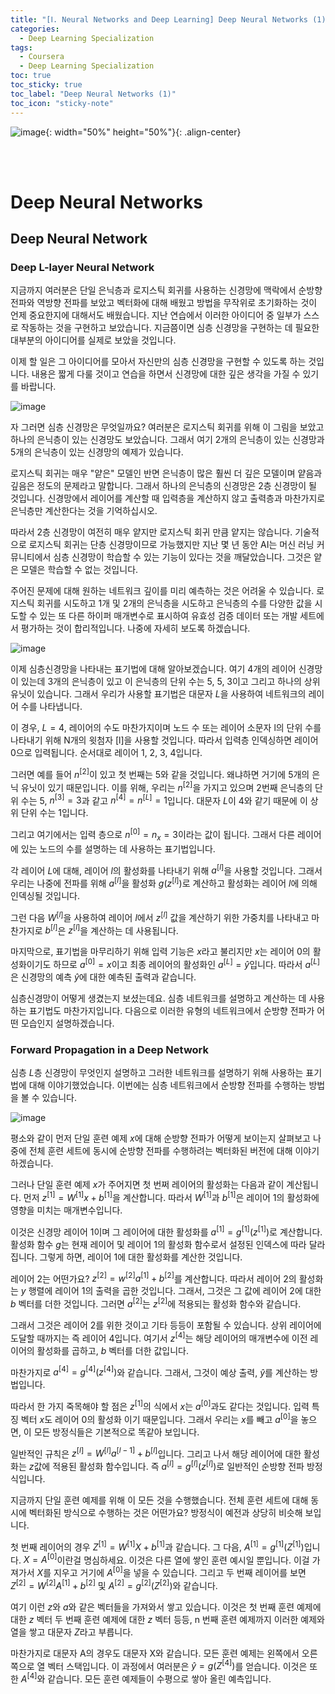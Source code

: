 ```yaml
---
title: "[Ⅰ. Neural Networks and Deep Learning] Deep Neural Networks (1)"
categories:
  - Deep Learning Specialization
tags:
  - Coursera
  - Deep Learning Specialization
toc: true
toc_sticky: true
toc_label: "Deep Neural Networks (1)"
toc_icon: "sticky-note"
---
```


![image](https://user-images.githubusercontent.com/55765292/172768350-41a6b2f0-9468-4b13-bc94-4a38f89ce5e6.png){: width="50%" height="50%"}{: .align-center}

<br><br>

# Deep Neural Networks

## Deep Neural Network

### Deep L-layer Neural Network

지금까지 여러분은 단일 은닉층과 로지스틱 회귀를 사용하는 신경망에 맥락에서 순방향 전파와 역방향 전파를 보았고 벡터화에 대해 배웠고 방법을 무작위로 초기화하는 것이 언제 중요한지에 대해서도 배웠습니다. 지난 연습에서 이러한 아이디어 중 일부가 스스로 작동하는 것을 구현하고 보았습니다. 지금쯤이면 심층 신경망을 구현하는 데 필요한 대부분의 아이디어를 실제로 보았을 것입니다.

이제 할 일은 그 아이디어를 모아서 자신만의 심층 신경망을 구현할 수 있도록 하는 것입니다. 내용은 짧게 다룰 것이고 연습을 하면서 신경망에 대한 깊은 생각을 가질 수 있기를 바랍니다.

![image](https://user-images.githubusercontent.com/55765292/176098229-bdac3bd9-885d-44a6-a828-3cbb9df1efcf.png)

자 그러면 심층 신경망은 무엇일까요? 여러분은 로지스틱 회귀를 위해 이 그림을 보았고 하나의 은닉층이 있는 신경망도 보았습니다. 그래서 여기 2개의 은닉층이 있는 신경망과 5개의 은닉층이 있는 신경망의 예제가 있습니다.

로지스틱 회귀는 매우 "얕은" 모델인 반면 은닉층이 많은 훨씬 더 깊은 모델이며 얕음과 깊음은 정도의 문제라고 말합니다. 그래서 하나의 은닉층의 신경망은 2층 신경망이 될 것입니다. 신경망에서 레이어를 계산할 때 입력층을 계산하지 않고 출력층과 마찬가지로 은닉층만 계산한다는 것을 기억하십시오.

따라서 2층 신경망이 여전히 매우 얕지만 로지스틱 회귀 만큼 얕지는 않습니다. 기술적으로 로지스틱 회귀는 단층 신경망이므로 가능했지만 지난 몇 년 동안 AI는 머신 러닝 커뮤니티에서 심층 신경망이 학습할 수 있는 기능이 있다는 것을 깨달았습니다. 그것은 얕은 모델은 학습할 수 없는 것입니다.

주어진 문제에 대해 원하는 네트워크 깊이를 미리 예측하는 것은 어려울 수 있습니다. 로지스틱 회귀를 시도하고 1개 및 2개의 은닉층을 시도하고 은닉층의 수를 다양한 값을 시도할 수 있는 또 다른 하이퍼 매개변수로 표시하여 유효성 검증 데이터 또는 개발 세트에서 평가하는 것이 합리적입니다. 나중에 자세히 보도록 하겠습니다.

![image](https://user-images.githubusercontent.com/55765292/176098294-0040fe20-2836-481d-9029-e59857efd022.png)

이제 심층신경망을 나타내는 표기법에 대해 알아보겠습니다. 여기 4개의 레이어 신경망이 있는데 3개의 은닉층이 있고 이 은닉층의 단위 수는 5, 5, 3이고 그리고 하나의 상위 유닛이 있습니다. 그래서 우리가 사용할 표기법은 대문자 $L$을 사용하여 네트워크의 레이어 수를 나타냅니다.

이 경우, $L = 4$, 레이어의 수도 마찬가지이며 노드 수 또는 레이어 소문자 l의 단위 수를 나타내기 위해 N개의 윗첨자 [l]을 사용할 것입니다. 따라서 입력층 인덱싱하면 레이어 $0$으로 입력됩니다. 순서대로 레이어 1, 2, 3, 4입니다.

그러면 예를 들어 $n^{[2]}$이 있고 첫 번째는 5와 같을 것입니다. 왜냐하면 거기에 5개의 은닉 유닛이 있기 때문입니다. 이를 위해, 우리는 $n^{[2]}$을 가지고 있으며 2번째 은닉층의 단위 수는 5, $n^{[3]} = 3$과 같고 $n^{[4]} = n^{[L]} = 1$입니다. 대문자 $L$이 4와 같기 때문에 이 상위 단위 수는 1입니다.

그리고 여기에서는 입력 층으로 $n^{[0]} = n_x = 3$이라는 값이 됩니다. 그래서 다른 레이어에 있는 노드의 수를 설명하는 데 사용하는 표기법입니다.

각 레이어 $L$에 대해, 레이어 $l$의 활성화를 나타내기 위해 $a^{[l]}$을 사용할 것입니다. 그래서 우리는 나중에 전파를 위해 $a^{[l]}$을 활성화 $g(z^{[l]})$로 계산하고 활성화는 레이어 $l$에 의해 인덱싱될 것입니다.

그런 다음 $W^{[l]}$을 사용하여 레이어 $l$에서 $z^{[l]}$ 값을 계산하기 위한 가중치를 나타내고 마찬가지로 $b^{[l]}$은 $z^{[l]}$을 계산하는 데 사용됩니다.

마지막으로, 표기법을 마무리하기 위해 입력 기능은 $x$라고 불리지만 $x$는 레이어 0의 활성화이기도 하므로 $a^{[0]} = x$이고 최종 레이어의 활성화인 $a^{[L]} = \hat{y}$입니다. 
따라서 $a^{[L]}$은 
신경망의 예측 $\hat{y}$에 대한 예측된 출력과 같습니다.

심층신경망이 어떻게 생겼는지 보셨는데요. 심층 네트워크를 설명하고 계산하는 데 사용하는 표기법도 마찬가지입니다. 다음으로 이러한 유형의 네트워크에서 순방향 전파가 어떤 모습인지 설명하겠습니다.


### Forward Propagation in a Deep Network
심층 $L$층 신경망이 무엇인지 설명하고 그러한 네트워크를 설명하기 위해 사용하는 표기법에 대해 이야기했었습니다. 이번에는 심층 네트워크에서 순방향 전파를 수행하는 방법을 볼 수 있습니다.

![image](https://user-images.githubusercontent.com/55765292/176109526-16dcb07e-1349-4541-be39-c2789f1c81d6.png)

평소와 같이 먼저 단일 훈련 예제 $x$에 대해 순방향 전파가 어떻게 보이는지 살펴보고 나중에 전체 훈련 세트에 동시에 순방향 전파를 수행하려는 벡터화된 버전에 대해 이야기하겠습니다.

그러나 단일 훈련 예제 $x$가 주어지면 첫 번쩌 레이어의 활성화는 다음과 같이 계산됩니다. 먼저 $z^{[1]} = W^{[1]}x + b^{[1]}$을 계산합니다. 따라서 $W^{[1]}$과 $b^{[1]}$은 레이어 1의 활성화에 영향을 미치는 매개변수입니다.

이것은 신경망 레이어 1이며 그 레이어에 대한 활성화를 $a^{[1]} = g^{[1]}(z^{[1]})$로 계산합니다. 활성화 함수 $g$는 현재 레이어 및 레이어 1의 활성화 함수로서 설정된 인덱스에 따라 달라집니다. 그렇게 하면, 레이어 1에 대한 활성화를 계산한 것입니다.

레이어 2는 어떤가요? $z^{[2]} = w^{[2]}a^{[1]} + b^{[2]}$를 계산합니다. 따라서 레이어 2의 활성화는 $y$ 행렬에 레이어 1의 출력을 곱한 것입니다. 그래서, 그것은 그 값에 레이어 2에 대한 $b$ 벡터를 더한 것입니다. 그러면 $a^{[2]}$는 $z^{[2]}$에 적용되는 활성화 함수와 같습니다.

그래서 그것은 레이어 2를 위한 것이고 기타 등등이 포함될 수 있습니다. 상위 레이어에 도달할 때까지는 즉 레이어 4입니다. 여기서 $z^{[4]}$는 해당 레이어의 매개변수에 이전 레이어의 활성화를 곱하고, $b$ 벡터를 더한 값입니다.

마찬가지로 $a^{[4]} = g^{[4]}(z^{[4]})$와 같습니다. 
그래서, 그것이 예상 출력, $\hat{y}$를 계산하는 방법입니다.

따라서 한 가지 죽목해야 할 점은 $z^{[1]}$의 식에서 $x$는 $a^{[0]}$과도 같다는 것입니다. 입력 특징 벡터 $x$도 레이어 0의 활성화 이기 때문입니다. 그래서 우리는 $x$를 빼고 $a^{[0]}$을 놓으면, 이 모든 방정식들은 기본적으로 똑같아 보입니다.

일반적인 규칙은 $z^{[l]} = W^{[l]}a^{[l-1]} + b^{[l]}$입니다. 그리고 나서 해당 레이어에 대한 활성화는 $z$값에 적용된 활성화 함수입니다. 즉 $a^{[l]} = g^{[l]}(z^{[l]})$로 일반적인 순방향 전파 방정식입니다.

지금까지 단일 훈련 예제를 위해 이 모든 것을 수행했습니다. 전체 훈련 세트에 대해 동시에 벡터화된 방식으로 수행하는 것은 어떤가요? 방정식이 예전과 상당히 비슷해 보입니다.

첫 번째 레이어의 경우 $Z^{[1]} = W^{[1]}X + b^{[1]}$과 같습니다. 그 다음, $A^{[1]} = g^{[1]}(Z^{[1]})$입니다. $X = A^{[0]}$이란걸 명심하세요. 이것은 다른 열에 쌓인 훈련 예시일 뿐입니다. 이걸 가져가서 $X$를 지우고 거기에 $A^{[0]}$을 넣을 수 있습니다. 그리고 두 번째 레이어를 보면 $Z^{[2]} = W^{[2]}A^{[1]} + b^{[2]}$ 및 $A^{[2]} = g^{[2]}(Z^{[2]})$와 같습니다.

여기 이런 $z$와 $a$와 같은 벡터들을 가져와서 쌓고 있습니다. 이것은 첫 번째 훈련 예제에 대한 $z$ 벡터 두 번째 훈련 예제에 대한 $z$ 벡터 등등, n 번째 훈련 예제까지 이러한 예제와 열을 쌓고 대문자 $Z$라고 부릅니다.

마찬가지로 대문자 A의 경우도 대문자 X와 같습니다. 모든 훈련 예제는 왼쪽에서 오른쪽으로 열 벡터 스택입니다. 이 과정에서 여러분은 $\hat{y} = g(Z^{[4]})$를 얻습니다. 이것은 또한 $A^{[4]}$와 같습니다. 모든 훈련 예제들이 수평으로 쌓아 올린 예측입니다.

